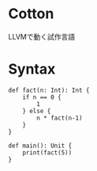 # Cotton

LLVMで動く試作言語

# Syntax

```
def fact(n: Int): Int {
    if n == 0 {
        1
    } else {
        n * fact(n-1)
    }
}

def main(): Unit {
    print(fact(5))
}
```

